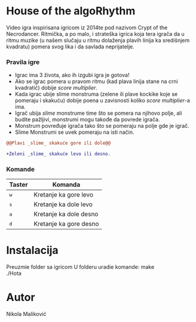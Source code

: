 # House of the algoRhythm

Video igra inspirisana igricom iz 2014te pod nazivom Crypt of the Necrodancer.
Ritmička, a po malo, i strateška igrica koja tera igrača da u ritmu muzike (u našem slučaju u ritmu
dolaženja plavih linija ka središnjem kvadratu) pomera svog lika i da savlada neprijatelje.

### Pravila igre
* Igrac ima 3 života, ako ih izgubi igra je gotova!
* Ako se igrac pomera u pravom ritmu (kad plava linija stane na crni kvadratić) dobije _score multiplier_.
* Kada igrac ubije slime monstruma (zelene ili plave kockike koje se pomeraju i skakuću) dobije poena u zavisnosti koliko _score multiplier_-a ima.
* Igrač ubija _slime_ monstrume time što se pomera na njihovo polje, ali budite pažljivi, monstrumi mogu takođe da povrede igrača.
* Monstrum povređuje igrača tako što se pomeraju na polje gde je igrač.
* Slime Monstrumi se uvek pomeraju na isti način. 
```diff
@@Plavi _slime_ skakuće gore ili dole@@
```
```diff
+Zeleni _slime_ skakuće levo ili desno.
```
### Komande
|  Taster|Komanda  |
|--------|---------|
| <kbd>w</kbd>  |Kretanje ka gore levo|
| <kbd>s</kbd>  |Kretanje ka dole levo|
| <kbd>a</kbd>  |Kretanje ka dole desno|
| <kbd>d</kbd>  |Kretanje ka gore desno|
 
 
 # Instalacija
 Preuzmie folder sa igricom
 U folderu uradie komande:
 make  
 ./Hota
 
 # Autor
 Nikola Maliković
